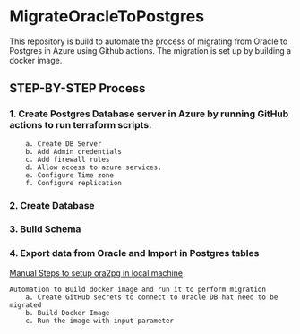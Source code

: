 # MigrateOracleToPostgres
This repository is build to automate the process of migrating from Oracle to Postgres in Azure using Github actions.
The migration is set up by building a docker image.

## STEP-BY-STEP Process
### 1. Create Postgres Database server in Azure by running GitHub actions to run terraform scripts.
		a. Create DB Server
		b. Add Admin credentials
		c. Add firewall rules
		d. Allow access to azure services.
		e. Configure Time zone
		f. Configure replication 

### 2. Create Database
	
### 3. Build Schema
		
### 4. Export data from Oracle and Import in Postgres tables
[Manual Steps to setup ora2pg in local machine](documentation/dbmigration.md)

    Automation to Build docker image and run it to perform migration
        a. Create GitHub secrets to connect to Oracle DB hat need to be migrated
        b. Build Docker Image
        c. Run the image with input parameter
    


